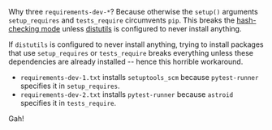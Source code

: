 Why three `requirements-dev-*`?  Because otherwise the `setup()`
arguments `setup_requires` and `tests_require` circumvents `pip`.  This
breaks the [hash-checking mode][2] unless [distutils][1] is configured
to never install anything.

If `distutils` is configured to never install anything, trying to
install packages that use `setup_requires` or `tests_require` breaks
everything unless these dependencies are already installed -- hence this
horrible workaround.

- `requirements-dev-1.txt` installs `setuptools_scm` because
  `pytest-runner` specifies it in `setup_requires`.
- `requirements-dev-2.txt` installs `pytest-runner` because `astroid`
   specifies it in `tests_require`.

Gah!


[1]: https://pip.pypa.io/en/stable/reference/pip_install/#controlling-setup-requires
[2]: https://pip.pypa.io/en/stable/reference/pip_install/#hash-checking-mode
